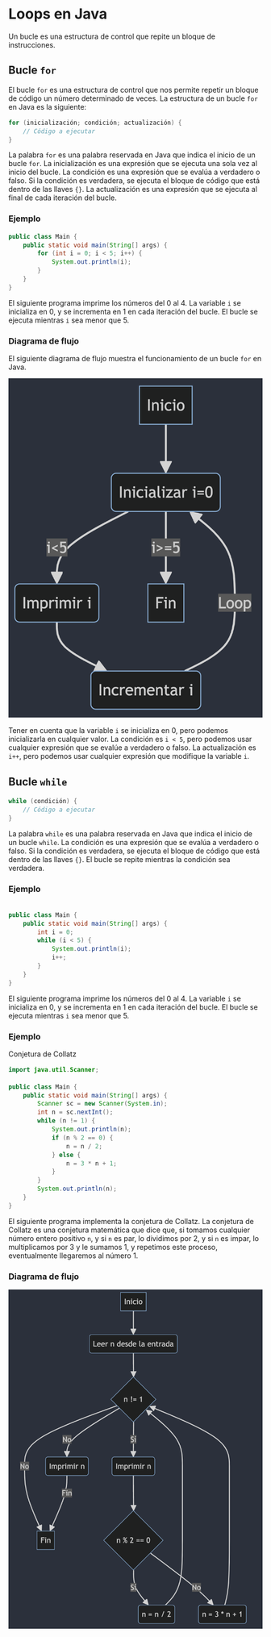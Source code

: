 # Loops en Java

Un bucle es una estructura de control que repite un bloque de instrucciones.

## Bucle `for`

El bucle `for` es una estructura de control que nos permite repetir un bloque de código un número determinado de veces. La estructura de un bucle `for` en Java es la siguiente:

```java
for (inicialización; condición; actualización) {
    // Código a ejecutar
}
```

La palabra `for` es una palabra reservada en Java que indica el inicio de un bucle `for`. La inicialización es una expresión que se ejecuta una sola vez al inicio del bucle. La condición es una expresión que se evalúa a verdadero o falso. Si la condición es verdadera, se ejecuta el bloque de código que está dentro de las llaves `{}`. La actualización es una expresión que se ejecuta al final de cada iteración del bucle.

### Ejemplo

```java
public class Main {
    public static void main(String[] args) {
        for (int i = 0; i < 5; i++) {
            System.out.println(i);
        }
    }
}
```

El siguiente programa imprime los números del 0 al 4. La variable `i` se inicializa en 0, y se incrementa en 1 en cada iteración del bucle. El bucle se ejecuta mientras `i` sea menor que 5.

### Diagrama de flujo

El siguiente diagrama de flujo muestra el funcionamiento de un bucle `for` en Java.

![Diagrama de flujo](../images/diagramLoops1.png)

Tener en cuenta que la variable `i` se inicializa en 0, pero podemos inicializarla en cualquier valor. La condición es `i < 5`, pero podemos usar cualquier expresión que se evalúe a verdadero o falso. La actualización es `i++`, pero podemos usar cualquier expresión que modifique la variable `i`.

## Bucle `while`

```java
while (condición) {
    // Código a ejecutar
}
```

La palabra `while` es una palabra reservada en Java que indica el inicio de un bucle `while`. La condición es una expresión que se evalúa a verdadero o falso. Si la condición es verdadera, se ejecuta el bloque de código que está dentro de las llaves `{}`. El bucle se repite mientras la condición sea verdadera.

### Ejemplo

```java

public class Main {
    public static void main(String[] args) {
        int i = 0;
        while (i < 5) {
            System.out.println(i);
            i++;
        }
    }
}
```

El siguiente programa imprime los números del 0 al 4. La variable `i` se inicializa en 0, y se incrementa en 1 en cada iteración del bucle. El bucle se ejecuta mientras `i` sea menor que 5.

### Ejemplo

Conjetura de Collatz

```java
import java.util.Scanner;

public class Main {
    public static void main(String[] args) {
        Scanner sc = new Scanner(System.in);
        int n = sc.nextInt();
        while (n != 1) {
            System.out.println(n);
            if (n % 2 == 0) {
                n = n / 2;
            } else {
                n = 3 * n + 1;
            }
        }
        System.out.println(n);
    }
}
```

El siguiente programa implementa la conjetura de Collatz. La conjetura de Collatz es una conjetura matemática que dice que, si tomamos cualquier número entero positivo `n`, y si `n` es par, lo dividimos por 2, y si `n` es impar, lo multiplicamos por 3 y le sumamos 1, y repetimos este proceso, eventualmente llegaremos al número 1.

### Diagrama de flujo

![Diagrama de flujo](../images/diagramLoops2.png)